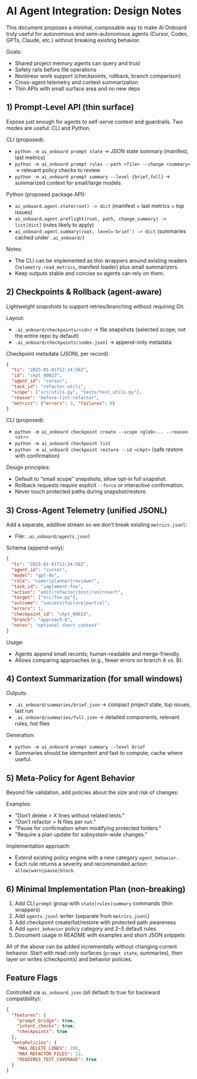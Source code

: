 # AI Agent Integration: Design Notes

This document proposes a minimal, composable way to make AI Onboard truly useful for autonomous and semi-autonomous agents (Cursor, Codex, GPTs, Claude, etc.) without breaking existing behavior.

Goals:
- Shared project memory agents can query and trust
- Safety rails before file operations
- Nonlinear work support (checkpoints, rollback, branch comparison)
- Cross-agent telemetry and context summarization
- Thin APIs with small surface area and no new deps

## 1) Prompt-Level API (thin surface)

Expose just enough for agents to self-serve context and guardrails. Two modes are useful: CLI and Python.

CLI (proposed):
- `python -m ai_onboard prompt state` → JSON state summary (manifest, last metrics)
- `python -m ai_onboard prompt rules --path <file> --change <summary>` → relevant policy checks to review
- `python -m ai_onboard prompt summary --level {brief,full}` → summarized context for small/large models

Python (proposed package API):
- `ai_onboard.agent.state(root) -> dict`  (manifest + last metrics + top issues)
- `ai_onboard.agent.preflight(root, path, change_summary) -> list[dict]`  (rules likely to apply)
- `ai_onboard.agent.summary(root, level='brief') -> dict` (summaries cached under `.ai_onboard/`)

Notes:
- The CLI can be implemented as thin wrappers around existing readers (`telemetry.read_metrics`, manifest loader) plus small summarizers.
- Keep outputs stable and concise so agents can rely on them.

## 2) Checkpoints & Rollback (agent-aware)

Lightweight snapshots to support retries/branching without requiring Git.

Layout:
- `.ai_onboard/checkpoints/<id>/` → file snapshots (selected scope; not the entire repo by default)
- `.ai_onboard/checkpoints/index.jsonl` → append-only metadata

Checkpoint metadata (JSONL per record):
```json
{
  "ts": "2025-01-01T12:34:56Z",
  "id": "ckpt_00023",
  "agent_id": "cursor",
  "task_id": "refactor-utils",
  "scope": ["src/utils.py", "tests/test_utils.py"],
  "reason": "before-lint-refactor",
  "metrics": {"errors": 3, "failures": 0}
}
```

CLI (proposed):
- `python -m ai_onboard checkpoint create --scope <glob>... --reason <str>`
- `python -m ai_onboard checkpoint list`
- `python -m ai_onboard checkpoint restore --id <ckpt>` (safe restore with confirmation)

Design principles:
- Default to “small scope” snapshots; allow opt-in full snapshot.
- Rollback requests require explicit `--force` or interactive confirmation.
- Never touch protected paths during snapshot/restore.

## 3) Cross-Agent Telemetry (unified JSONL)

Add a separate, additive stream so we don’t break existing `metrics.jsonl`:
- File: `.ai_onboard/agents.jsonl`

Schema (append-only):
```json
{
  "ts": "2025-01-01T12:34:56Z",
  "agent_id": "cursor",
  "model": "gpt-4o",
  "role": "coder|planner|reviewer",
  "task_id": "implement-foo",
  "action": "edit|refactor|test|run|revert",
  "target": ["src/foo.py"],
  "outcome": "success|failure|partial",
  "errors": 1,
  "checkpoint_id": "ckpt_00023",
  "branch": "approach-A",
  "notes": "optional short context"
}
```

Usage:
- Agents append small records; human-readable and merge-friendly.
- Allows comparing approaches (e.g., fewer errors on branch A vs. B).

## 4) Context Summarization (for small windows)

Outputs:
- `.ai_onboard/summaries/brief.json` → compact project state, top issues, last run
- `.ai_onboard/summaries/full.json` → detailed components, relevant rules, hot files

Generation:
- `python -m ai_onboard prompt summary --level brief`
- Summaries should be idempotent and fast to compute; cache where useful.

## 5) Meta-Policy for Agent Behavior

Beyond file validation, add policies about the size and risk of changes:

Examples:
- "Don’t delete > X lines without related tests."
- "Don’t refactor > N files per run."
- "Pause for confirmation when modifying protected folders."
- "Require a plan update for subsystem-wide changes."

Implementation approach:
- Extend existing policy engine with a new category `agent_behavior`.
- Each rule returns a severity and recommended action: `allow|warn|pause|block`.

## 6) Minimal Implementation Plan (non-breaking)

1. Add CLI `prompt` group with `state|rules|summary` commands (thin wrappers)
2. Add `agents.jsonl` writer (separate from `metrics.jsonl`)
3. Add checkpoint create/list/restore with protected path awareness
4. Add `agent_behavior` policy category and 2–3 default rules
5. Document usage in README with examples and short JSON snippets

All of the above can be added incrementally without changing current behavior. Start with read-only surfaces (`prompt state`, summaries), then layer on writes (checkpoints) and behavior policies.

## Feature Flags

Controlled via `ai_onboard.json` (all default to true for backward compatibility):
```json
{
  "features": {
    "prompt_bridge": true,
    "intent_checks": true,
    "checkpoints": true
  },
  "metaPolicies": {
    "MAX_DELETE_LINES": 200,
    "MAX_REFACTOR_FILES": 12,
    "REQUIRES_TEST_COVERAGE": true
  }
}
```
